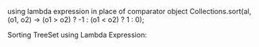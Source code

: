using lambda expression in place of comparator object
           Collections.sort(al, (o1, o2) -> (o1 > o2) ? -1 :
                                       (o1 < o2) ? 1 : 0);

Sorting TreeSet using Lambda Expression: